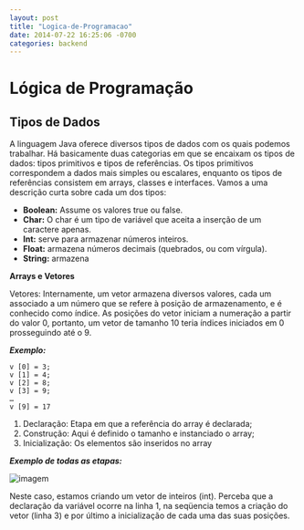 ```yaml
---
layout: post
title: "Logica-de-Programacao"
date: 2014-07-22 16:25:06 -0700
categories: backend
---
```

# Lógica de Programação

## Tipos de Dados

A linguagem Java oferece diversos tipos de dados com os quais podemos trabalhar. Há basicamente duas categorias em que se encaixam os tipos de dados: tipos primitivos e tipos de referências. Os tipos primitivos correspondem a dados mais simples ou escalares, enquanto os tipos de referências consistem em arrays, classes e interfaces. Vamos a uma descrição curta sobre cada um dos tipos:

* **Boolean:** Assume os valores true ou false.
* **Char:** O char é um tipo de variável que aceita a inserção de um caractere apenas.
* **Int:** serve para armazenar números inteiros. 
* **Float:** armazena números decimais (quebrados, ou com vírgula).
* **String:** armazena





**Arrays e Vetores**

Vetores: Internamente, um vetor armazena diversos valores, cada um associado a um número que se refere à posição de armazenamento, e é conhecido como índice. As posições do vetor iniciam a numeração a partir do valor 0, portanto, um vetor de tamanho 10 teria índices iniciados em 0 prosseguindo até o 9.

***Exemplo:***
```
v [0] = 3;
v [1] = 4;
v [2] = 8;
v [3] = 9;
…
v [9] = 17
```

1. Declaração: Etapa em que a referência do array é declarada; 
2. Construção: Aqui é definido o tamanho e instanciado o array; 
3. Inicialização: Os elementos são inseridos no array

***Exemplo de todas as etapas:***

![imagem](https://lh6.googleusercontent.com/ztaNfui3a9_WlkYHrTattPwVI5H0gguUkIv3zcdxhXsAh4H5nYth4e8r2OJXIl_z-RHo92anub6RmsFlS62lyCP476HTzi-XVCQKv7qLTuCOvCSrlzzkfxI-BCSlvFH4XVY1IDq9)

Neste caso, estamos criando um vetor de inteiros (int). Perceba que a declaração da variável ocorre na linha 1, na seqüencia temos a criação do vetor (linha 3) e por último a inicialização de cada uma das suas posições.


